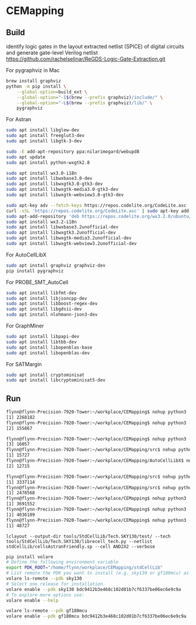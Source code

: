 # CEMapping

## Build

 identify logic gates in the layout extracted netlist (SPICE) of digital circuits and generate gate-level Verilog netlist
https://github.com/rachelselinar/ReGDS-Logic-Gate-Extraction.git

For pygraphviz in Mac

```bash
brew install graphviz
python -m pip install \
    --global-option=build_ext \
    --global-option="-I$(brew --prefix graphviz)/include/" \
    --global-option="-L$(brew --prefix graphviz)/lib/" \
    pygraphviz
```

For Astran

```bash
sudo apt install libglew-dev
sudo apt install freeglut3-dev
sudo apt install libgtk-3-dev

sudo -E add-apt-repository ppa:nilarimogard/webupd8
sudo apt update
sudo apt install python-wxgtk2.8

sudo apt install wx3.0-i18n
sudo apt install libwxbase3.0-dev
sudo apt install libwxgtk3.0-gtk3-dev
sudo apt install libwxgtk-media3.0-gtk3-dev
sudo apt install libwxgtk-webview3.0-gtk3-dev

sudo apt-key adv --fetch-keys https://repos.codelite.org/CodeLite.asc
curl -sSL 'https://repos.codelite.org/CodeLite.asc' | sudo apt-key add -
sudo apt-add-repository 'deb https://repos.codelite.org/wx3.2.0/ubuntu/ jammy universe'
sudo apt install wx3.2-i18n
sudo apt install libwxbase3.2unofficial-dev
sudo apt install libwxgtk3.2unofficial-dev 
sudo apt install libwxgtk-media3.2unofficial-dev
sudo apt install libwxgtk-webview3.2unofficial-dev
```

For AutoCellLibX

```bash
sudo apt install graphviz graphviz-dev
pip install pygraphviz
```

For PROBE_SMT_AutoCell

```bash
sudo apt install libfmt-dev 
sudo apt install libjsoncpp-dev
sudo apt install libboost-regex-dev
sudo apt install libgdsii-dev
sudo apt install nlohmann-json3-dev 
```

For GraphMiner

```bash
sudo apt install libpapi-dev
sudo apt install libtbb-dev
sudo apt install libopenblas-base
sudo apt install libopenblas-dev
```

For SATMargin

```bash
sudo apt install cryptominisat
sudo apt install libcryptominisat5-dev
```

## Run

```bash
flynn@flynn-Precision-7920-Tower:~/workplace/CEMapping$ nohup python3 -u src/main.py > cemapping.log 2>&1 &
[1] 2268182
flynn@flynn-Precision-7920-Tower:~/workplace/CEMapping$ nohup python3 -u AutoCellLibX/main.py > AutoCellLibX.log 2>&1 &
[2] 155867

flynn@flynn-Precision-7920-Tower:~/workplace/CEMapping$ nohup python3 -u src/main.py > cemapping_K3.log 2>&1 &
[3] 16057
flynn@flynn-Precision-7920-Tower:~/workplace/CEMapping/src$ nohup python3 -u main.py > ../cemapping_K4.log 2>&1 &
[1] 15727
flynn@flynn-Precision-7920-Tower:~/workplace/CEMapping/AutoCellLibX$ nohup python3 -u main.py > ../AutoCellLibX.log 2>&1 &
[2] 12715

flynn@flynn-Precision-7920-Tower:~/workplace/CEMapping/src$ nohup python3 -u main.py > ../cemapping_K4.log 2>&1 &
[1] 3337114
flynn@flynn-Precision-7920-Tower:~/workplace/CEMapping/src$ nohup python3 -u main.py > ../cemapping_K3C.log 2>&1 &
[1] 2478568
flynn@flynn-Precision-7920-Tower:~/workplace/CEMapping$ nohup python3 -u src/main.py > cemapping_K3_nc.log 2>&1 &
[1] 3691552
flynn@flynn-Precision-7920-Tower:~/workplace/CEMapping$ nohup python3 -u src/main.py > cemapping_K4_nc.log 2>&1 &
[1] 4036109
flynn@flynn-Precision-7920-Tower:~/workplace/CEMapping$ nohup python3 -u src/main.py > cemapping_K3_nc2.log 2>&1 &
[1] 48727
```

`lclayout --output-dir tools/StdCellLib/Tech.SKY130/test/ --tech tools/StdCellLib/Tech.SKY130/librecell_tech.py --netlist stdCellLib/cellsAstranFriendly.sp --cell AND2X2 --verbose`

``` bash
pip install volare
# Define the following environment variable
export PDK_ROOT="/home/flynn/workplace/CEMapping/stdCellLib"
# List remote the PDK you want to install (e.g. sky130 or gf180mcu) as follows:
volare ls-remote --pdk sky130
# Select one release for installation.
volare enable --pdk sky130 bdc9412b3e468c102d01b7cf6337be06ec6e9c9a
# To explore more options use:
volare enable --help

volare ls-remote --pdk gf180mcu
volare enable --pdk gf180mcu bdc9412b3e468c102d01b7cf6337be06ec6e9c9a
```